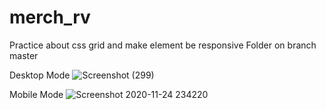 # merch_rv
Practice about css grid and make element be responsive
Folder on branch master

Desktop Mode
![Screenshot (299)](https://user-images.githubusercontent.com/46467962/100124934-d1901500-2eae-11eb-82ca-37d15eb5bb12.png)

Mobile Mode
![Screenshot 2020-11-24 234220](https://user-images.githubusercontent.com/46467962/100125083-f5535b00-2eae-11eb-8da1-ccc921a5b00a.png)


